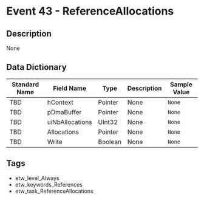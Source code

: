 # Event 43 - ReferenceAllocations

## Description
None

## Data Dictionary
|Standard Name|Field Name|Type|Description|Sample Value|
|---|---|---|---|---|
|TBD|hContext|Pointer|None|`None`|
|TBD|pDmaBuffer|Pointer|None|`None`|
|TBD|uiNbAllocations|UInt32|None|`None`|
|TBD|Allocations|Pointer|None|`None`|
|TBD|Write|Boolean|None|`None`|

## Tags
* etw_level_Always
* etw_keywords_References
* etw_task_ReferenceAllocations